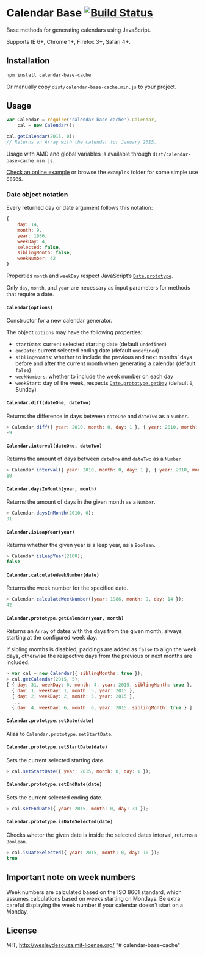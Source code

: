 # Calendar Base [![Build Status](https://travis-ci.org/WesleydeSouza/calendar-base-cache.svg?branch=master)](https://travis-ci.org/WesleydeSouza/calendar-base-cache)

Base methods for generating calendars using JavaScript.

Supports IE 6+, Chrome 1+, Firefox 3+, Safari 4+.


## Installation

```bash
npm install calendar-base-cache
```

Or manually copy `dist/calendar-base-cache.min.js` to your project.


## Usage
```js
var Calendar = require('calendar-base-cache').Calendar,
    cal = new Calendar();

cal.getCalendar(2015, 0);
// Returns an Array with the calendar for January 2015.
```

Usage with AMD and global variables is available through `dist/calendar-base-cache.min.js`.

[Check an online example](https://tonicdev.com/npm/calendar-base-cache) or browse the `examples` folder for some simple use cases.


### Date object notation

Every returned day or date argument follows this notation:
```js
{
    day: 14,
    month: 9,
    year: 1986,
    weekDay: 4,
    selected: false,
    siblingMonth: false,
    weekNumber: 42
}
```

Properties `month` and `weekDay` respect JavaScript’s [`Date.prototype`](https://developer.mozilla.org/en-US/docs/Web/JavaScript/Reference/Global_Objects/Date/prototype).

Only `day`, `month`, and `year` are necessary as input parameters for methods that require a date.


#### `Calendar(options)`

Constructor for a new calendar generator.

The object `options` may have the following properties:

* `startDate`: current selected starting date (default `undefined`)
* `endDate`: current selected ending date (default `undefined`)
* `siblingMonths`: whether to include the previous and next months’ days before and after the current month when generating a calendar (default `false`)
* `weekNumbers`: whether to include the week number on each day
* `weekStart`: day of the week, respects [`Date.prototype.getDay`](https://developer.mozilla.org/en-US/docs/Web/JavaScript/Reference/Global_Objects/Date/getDay) (default `0`, Sunday)


#### `Calendar.diff(dateOne, dateTwo)`

Returns the difference in days between `dateOne` and `dateTwo` as a `Number`.

```js
> Calendar.diff({ year: 2010, month: 0, day: 1 }, { year: 2010, month: 0, day: 10 });
-9
```


#### `Calendar.interval(dateOne, dateTwo)`

Returns the amount of days between `dateOne` and `dateTwo` as a `Number`.

```js
> Calendar.interval({ year: 2010, month: 0, day: 1 }, { year: 2010, month: 0, day: 10 });
10
```


#### `Calendar.daysInMonth(year, month)`

Returns the amount of days in the given month as a `Number`.

```js
> Calendar.daysInMonth(2010, 0);
31
```


#### `Calendar.isLeapYear(year)`

Returns whether the given year is a leap year, as a `Boolean`.

```js
> Calendar.isLeapYear(2100);
false
```


#### `Calendar.calculateWeekNumber(date)`

Returns the week number for the specified date.

```js
> Calendar.calculateWeekNumber({year: 1986, month: 9, day: 14 });
42
```


#### `Calendar.prototype.getCalendar(year, month)`

Returns an `Array` of dates with the days from the given month, always starting at the configured week day.

If sibling months is disabled, paddings are added as `false` to align the week days, otherwise the respective days from the previous or next months are included.

```js
> var cal = new Calendar({ siblingMonths: true });
> cal.getCalendar(2015, 5);
[ { day: 31, weekDay: 0, month: 4, year: 2015, siblingMonth: true },
  { day: 1, weekDay: 1, month: 5, year: 2015 },
  { day: 2, weekDay: 2, month: 5, year: 2015 },
  ...
  { day: 4, weekDay: 6, month: 6, year: 2015, siblingMonth: true } ]
```


#### `Calendar.prototype.setDate(date)`

Alias to `Calendar.prototype.setStartDate`.


#### `Calendar.prototype.setStartDate(date)`

Sets the current selected starting date.

```js
> cal.setStartDate({ year: 2015, month: 0, day: 1 });
```


#### `Calendar.prototype.setEndDate(date)`

Sets the current selected ending date.

```js
> cal.setEndDate({ year: 2015, month: 0, day: 31 });
```


#### `Calendar.prototype.isDateSelected(date)`

Checks wheter the given date is inside the selected dates interval, returns a `Boolean`.

```js
> cal.isDateSelected({ year: 2015, month: 0, day: 10 });
true
```


## Important note on week numbers

Week numbers are calculated based on the ISO 8601 standard, which assumes calculations based on weeks starting on Mondays. Be extra careful displaying the week number if your calendar doesn't start on a Monday.


## License

MIT, http://wesleydesouza.mit-license.org/
"# calendar-base-cache" 
